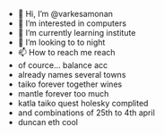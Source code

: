 - 👋 Hi, I’m @varkesamonan
- 👀 I’m interested in computers
- 🌱 I’m currently learning institute
- 💞️ I’m looking to to night
- 📫 How to reach me reach
- of cource... balance acc
- already names several towns 
- taiko forever together wines
- mantle forever too much
- katla taiko quest holesky complited
- and combinations of 25th to 4th april
- duncan eth cool
